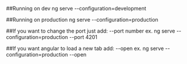 ##Running on dev
ng serve --configuration=development

##Running on production
ng serve --configuration=production

##If you want to change the port just add:
--port number
ex. ng serve --configuration=production --port 4201

##If you want angular to load a new tab add:
--open
ex. ng serve --configuration=production --open

